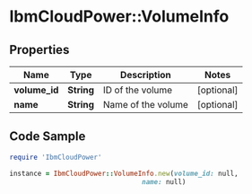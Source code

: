 # IbmCloudPower::VolumeInfo

## Properties

Name | Type | Description | Notes
------------ | ------------- | ------------- | -------------
**volume_id** | **String** | ID of the volume | [optional] 
**name** | **String** | Name of the volume | [optional] 

## Code Sample

```ruby
require 'IbmCloudPower'

instance = IbmCloudPower::VolumeInfo.new(volume_id: null,
                                 name: null)
```


